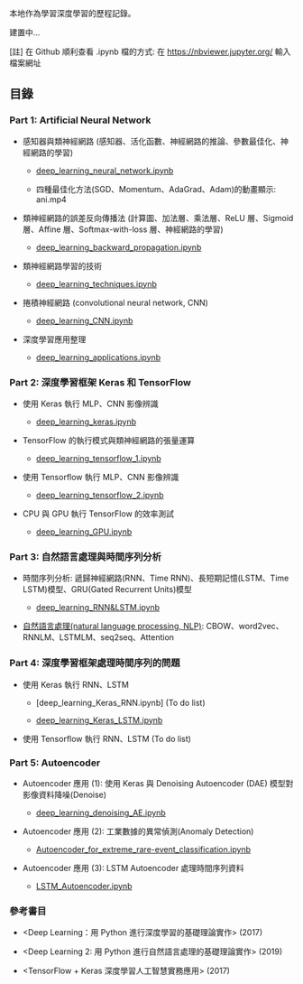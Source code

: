 本地作為學習深度學習的歷程記錄。

建置中...

[註] 在 Github 順利查看 .ipynb 檔的方式: 在 https://nbviewer.jupyter.org/ 輸入檔案網址

## 目錄

### Part 1: Artificial Neural Network

- 感知器與類神經網路 (感知器、活化函數、神經網路的推論、參數最佳化、神經網路的學習) 

  - [deep_learning_neural_network.ipynb](https://nbviewer.jupyter.org/github/yeh8211TK/deep_learning_practice/blob/master/deep_learning_neural_network.ipynb)

  - 四種最佳化方法(SGD、Momentum、AdaGrad、Adam)的動畫顯示: ani.mp4

- 類神經網路的誤差反向傳播法 (計算圖、加法層、乘法層、ReLU 層、Sigmoid 層、Affine 層、Softmax-with-loss 層、神經網路的學習)

  - [deep_learning_backward_propagation.ipynb](https://nbviewer.jupyter.org/github/yeh8211TK/deep_learning_practice/blob/master/deep_learning_backward_propagation.ipynb)

- 類神經網路學習的技術

  - [deep_learning_techniques.ipynb](https://nbviewer.jupyter.org/github/yeh8211TK/deep_learning_practice/blob/master/deep_learning_techniques.ipynb)

- 捲積神經網路 (convolutional neural network, CNN)

  - [deep_learning_CNN.ipynb](https://nbviewer.jupyter.org/github/yeh8211TK/deep_learning_practice/blob/master/deep_learning_CNN.ipynb)
  
- 深度學習應用整理
     
  - [deep_learning_applications.ipynb](https://nbviewer.jupyter.org/github/yeh8211TK/deep_learning_practice/blob/master/deep_learning_applications.ipynb)

### Part 2: 深度學習框架 Keras 和 TensorFlow

- 使用 Keras 執行 MLP、CNN 影像辨識

  - [deep_learning_keras.ipynb](https://nbviewer.jupyter.org/github/yeh8211TK/deep_learning_practice/blob/master/deep_learning_keras.ipynb)

- TensorFlow 的執行模式與類神經網路的張量運算

  - [deep_learning_tensorflow_1.ipynb](https://nbviewer.jupyter.org/github/yeh8211TK/deep_learning_practice/blob/master/deep_learning_tensorflow_1.ipynb)

- 使用 Tensorflow 執行 MLP、CNN 影像辨識

  - [deep_learning_tensorflow_2.ipynb](https://nbviewer.jupyter.org/github/yeh8211TK/deep_learning_practice/blob/master/deep_learning_tensorflow_2.ipynb)
  
- CPU 與 GPU 執行 TensorFlow 的效率測試

  - [deep_learning_GPU.ipynb](https://nbviewer.jupyter.org/github/yeh8211TK/deep_learning_practice/blob/master/deep_learning_GPU.ipynb)

### Part 3: 自然語言處理與時間序列分析

- 時間序列分析: 遞歸神經網路(RNN、Time RNN)、長短期記憶(LSTM、Time LSTM)模型、GRU(Gated Recurrent Units)模型

  - [deep_learning_RNN&LSTM.ipynb](https://nbviewer.jupyter.org/github/yeh8211TK/deep_learning_practice/blob/master/deep_learning_RNN%26LSTM.ipynb)

- [自然語言處理(natural language processing, NLP)](https://github.com/yeh8211TK/deep_learning_practice/tree/master/NLP): CBOW、word2vec、RNNLM、LSTMLM、seq2seq、Attention

### Part 4: 深度學習框架處理時間序列的問題

- 使用 Keras 執行 RNN、LSTM

  - [deep_learning_Keras_RNN.ipynb] (To do list)

  - [deep_learning_Keras_LSTM.ipynb](https://nbviewer.jupyter.org/github/yeh8211TK/deep_learning_practice/blob/master/deep_learning_Keras_LSTM.ipynb)

- 使用 Tensorflow 執行 RNN、LSTM (To do list)

### Part 5: Autoencoder

- Autoencoder 應用 (1): 使用 Keras 與 Denoising Autoencoder (DAE) 模型對影像資料降噪(Denoise)

  - [deep_learning_denoising_AE.ipynb](https://nbviewer.jupyter.org/github/yeh8211TK/deep_learning_practice/blob/master/deep_learning_denoising_AE.ipynb)

- Autoencoder 應用 (2): 工業數據的異常偵測(Anomaly Detection)

  - [Autoencoder_for_extreme_rare-event_classification.ipynb](https://nbviewer.jupyter.org/github/yeh8211TK/deep_learning_practice/blob/master/Autoencoder_for_extreme_rare-event_classification.ipynb)

- Autoencoder 應用 (3): LSTM Autoencoder 處理時間序列資料

  - [LSTM_Autoencoder.ipynb](https://nbviewer.jupyter.org/github/yeh8211TK/deep_learning_practice/blob/master/LSTM_Autoencoder.ipynb)

### 參考書目

- <Deep Learning：用 Python 進行深度學習的基礎理論實作> (2017)

- <Deep Learning 2: 用 Python 進行自然語言處理的基礎理論實作> (2019)

- <TensorFlow + Keras 深度學習人工智慧實務應用> (2017)
